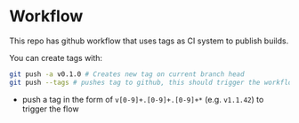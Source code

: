 # Workflow

This repo has github workflow that uses tags as CI system to publish builds.

You can create tags with:

```bash
git push -a v0.1.0 # Creates new tag on current branch head
git push --tags # pushes tag to github, this should trigger the workflow process
```

* push a tag in the form of `v[0-9]+.[0-9]+.[0-9]+*` (e.g. `v1.1.42`) to trigger the flow
